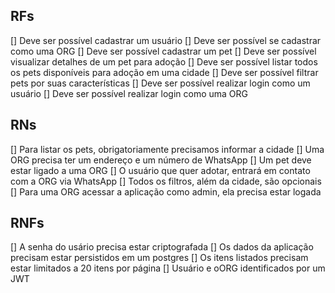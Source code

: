 
## RFs

[] Deve ser possível cadastrar um usuário
[] Deve ser possível se cadastrar como uma ORG
[] Deve ser possível cadastrar um pet
[] Deve ser possível visualizar detalhes de um pet para adoção
[] Deve ser possível listar todos os pets disponíveis para adoção em uma cidade
[] Deve ser possível filtrar pets por suas características
[] Deve ser possível realizar login como um usuário
[] Deve ser possível realizar login como uma ORG


## RNs

[] Para listar os pets, obrigatoriamente precisamos informar a cidade
[] Uma ORG precisa ter um endereço e um número de WhatsApp
[] Um pet deve estar ligado a uma ORG
[] O usuário que quer adotar, entrará em contato com a ORG via WhatsApp
[] Todos os filtros, além da cidade, são opcionais
[] Para uma ORG acessar a aplicação como admin, ela precisa estar logada

## RNFs

[] A senha do usário precisa estar criptografada
[] Os dados da aplicação precisam estar persistidos em um postgres
[] Os itens listados precisam estar limitados a 20 itens por página
[] Usuário e oORG identificados por um JWT
